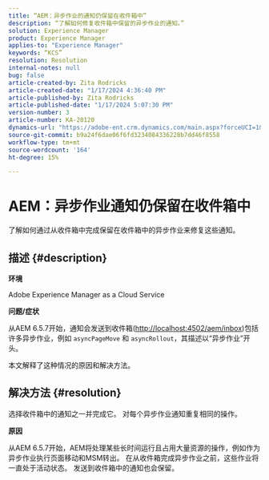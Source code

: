 ```yaml
---
title: “AEM：异步作业的通知仍保留在收件箱中”
description: “了解如何修复收件箱中保留的异步作业的通知。”
solution: Experience Manager
product: Experience Manager
applies-to: "Experience Manager"
keywords: “KCS”
resolution: Resolution
internal-notes: null
bug: false
article-created-by: Zita Rodricks
article-created-date: "1/17/2024 4:36:40 PM"
article-published-by: Zita Rodricks
article-published-date: "1/17/2024 5:07:30 PM"
version-number: 3
article-number: KA-20120
dynamics-url: "https://adobe-ent.crm.dynamics.com/main.aspx?forceUCI=1&pagetype=entityrecord&etn=knowledgearticle&id=094bc993-56b5-ee11-a569-6045bd006239"
source-git-commit: b9a24f6dae06f6fd3234084336228b7dd46f8558
workflow-type: tm+mt
source-wordcount: '164'
ht-degree: 15%

---
```


# AEM：异步作业通知仍保留在收件箱中


了解如何通过从收件箱中完成保留在收件箱中的异步作业来修复这些通知。

## 描述 {#description}


<b>环境</b>

Adobe Experience Manager as a Cloud Service

<b>问题/症状</b>

从AEM 6.5.7开始，通知会发送到收件箱([http://localhost:4502/aem/inbox](http://localhost:4502/aem/inbox))包括许多异步作业，例如 `asyncPageMove` 和 `asyncRollout`，其描述以“异步作业”开头。

本文解释了这种情况的原因和解决方法。




## 解决方法 {#resolution}


选择收件箱中的通知之一并完成它。 对每个异步作业通知重复相同的操作。

<b>原因</b>

从AEM 6.5.7开始，AEM将处理某些长时间运行且占用大量资源的操作，例如作为异步作业执行页面移动和MSM转出。 在从收件箱完成异步作业之前，这些作业将一直处于活动状态。 发送到收件箱中的通知也会保留。
